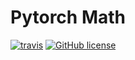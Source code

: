 # Pytorch Math

[![travis](https://travis-ci.org/DanielAtKrypton/pytorch_math.svg?branch=master)](https://travis-ci.org/github/DanielAtKrypton/pytorch_math) [![GitHub license](https://img.shields.io/github/license/DanielAtKrypton/pytorch_math)](https://github.com/DanielAtKrypton/pytorch_math)
